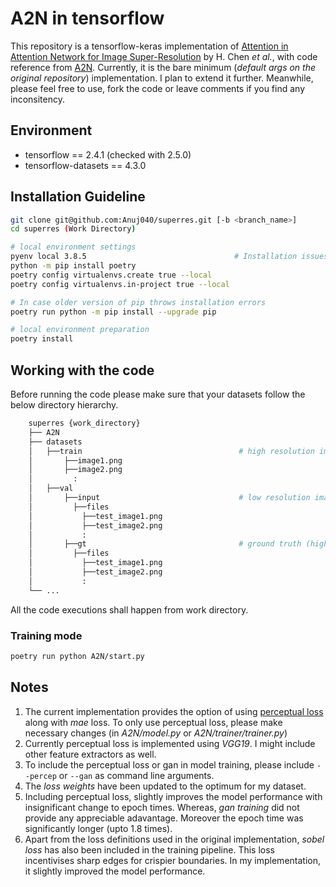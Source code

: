# A2N in tensorflow
This repository is a tensorflow-keras implementation of [Attention in Attention Network for Image Super-Resolution](https://arxiv.org/abs/2104.09497) by H. Chen _et al._,
with code reference from [A2N](https://github.com/haoyuc/A2N). 
Currently, it is the bare minimum (_default args on the original repository_) implementation. I plan to extend it further. Meanwhile, please feel free to use, fork the 
code or leave comments if you find any inconsitency.

## Environment
* tensorflow == 2.4.1 (checked with 2.5.0)
* tensorflow-datasets == 4.3.0

## Installation Guideline

```sh
git clone git@github.com:Anuj040/superres.git [-b <branch_name>]
cd superres (Work Directory)

# local environment settings
pyenv local 3.8.5                                 # Installation issues with 3.9.2
python -m pip install poetry
poetry config virtualenvs.create true --local
poetry config virtualenvs.in-project true --local

# In case older version of pip throws installation errors
poetry run python -m pip install --upgrade pip 

# local environment preparation
poetry install

```

## Working with the code
Before running the code please make sure that your datasets follow the below directory hierarchy.

```sh
    superres {work_directory}
    ├── A2N
    ├── datasets                  
    │   ├──train                                   # high resolution images
    │       ├──image1.png
    │       ├──image2.png
    │         :
    │   ├──val
    │       ├──input                               # low resolution images
    │         ├──files  
    │           ├──test_image1.png
    │           ├──test_image2.png
    │           :  
    │       ├──gt                                  # ground truth (high resolution images)
    │         ├──files  
    │           ├──test_image1.png
    │           ├──test_image2.png
    │           :      
    └── ...
```
All the code executions shall happen from work directory.

### Training mode
  ```sh
  poetry run python A2N/start.py
  ```

## Notes
1. The current implementation provides the option of using [perceptual loss](https://arxiv.org/abs/1603.08155) along with _mae_ loss. To only use perceptual loss, please make necessary changes (in _A2N/model.py_ or _A2N/trainer/trainer.py_)
2. Currently perceptual loss is implemented using _VGG19_. I might include other feature extractors as well.
3. To include the perceptual loss or gan in model training, please include ```--percep``` or ```--gan``` as command line arguments.
4. The *loss weights* have been updated to the optimum for my dataset. 
5. Including perceptual loss, slightly improves the model performance with insignificant change to epoch times. Whereas, *gan training* did not provide any appreciable adavantage. Moreover the epoch time was significantly longer (upto 1.8 times).
6. Apart from the loss definitions used in the original implementation, _sobel loss_ has also been included in the training pipeline. This loss incentivises sharp 
edges for crispier boundaries. In my implementation, it slightly improved the model performance.
